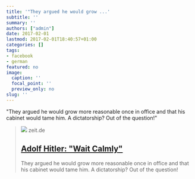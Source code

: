 ```yaml
---
title: '"They argued he would grow ...'
subtitle: ''
summary: ''
authors: ["admin"]
date: 2017-02-01
lastmod: 2017-02-01T18:40:57+01:00
categories: []
tags:
- facebook
- german
featured: no
image:
  caption: ''
  focal_point: ''
  preview_only: no
slug: ''
---
```

"They argued he would grow more reasonable once in office and that his cabinet would tame him. A dictatorship? Out of the question!" ﻿
> [![](https://img.zeit.de/wissen/geschichte/2017-01/adolf-hitler-reichskanzler-1933/wide__1300x731)](http://www.zeit.de/wissen/geschichte/2017-02/adolf-hitler-chancellor-appointment-anniversary)
> zeit.de
> ## [Adolf Hitler: "Wait Calmly"](http://www.zeit.de/wissen/geschichte/2017-02/adolf-hitler-chancellor-appointment-anniversary)
>
>They argued he would grow more reasonable once in office and that his cabinet would tame him. A dictatorship? Out of the question!


